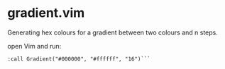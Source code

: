 # gradient.vim
Generating hex colours for a gradient between two colours and n steps.

open Vim and run:

```:so gradient.vim
:call Gradient("#000000", "#ffffff", "16")```
